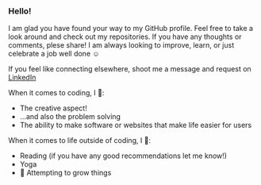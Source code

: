 ### Hello!

I am glad you have found your way to my GitHub profile. Feel free to take a look around and check out my repositories. If you have any thoughts or comments, plese share! I am always looking to improve, learn, or just celebrate a job well done :relaxed:

If you feel like connecting elsewhere, shoot me a message and request on [LinkedIn](https://www.linkedin.com/in/brittany-crosthwait/)

When it comes to coding, I :green_heart::

- The creative aspect!
- ...and also the problem solving
- The ability to make software or websites that make life easier for users

When it comes to life outside of coding, I :yellow_heart::

- Reading (if you have any good recommendations let me know!)
- Yoga
- :herb: Attempting to grow things
